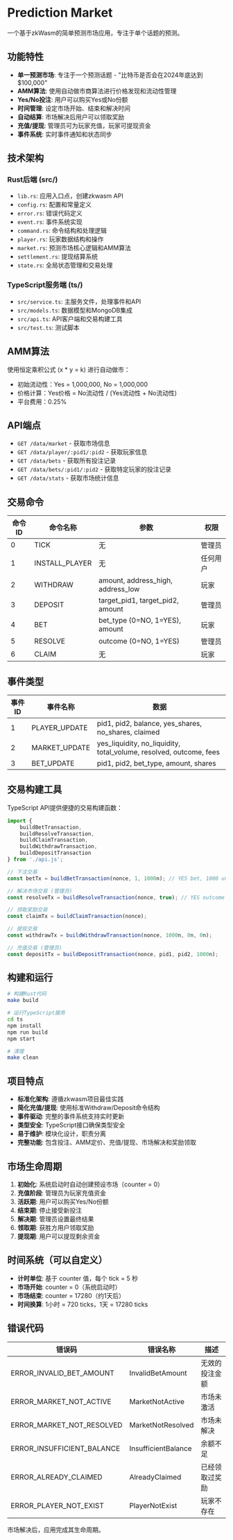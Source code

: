 # Prediction Market

一个基于zkWasm的简单预测市场应用，专注于单个话题的预测。

## 功能特性

- **单一预测市场**: 专注于一个预测话题 - "比特币是否会在2024年底达到$100,000"
- **AMM算法**: 使用自动做市商算法进行价格发现和流动性管理
- **Yes/No投注**: 用户可以购买Yes或No份额
- **时间管理**: 设定市场开始、结束和解决时间
- **自动结算**: 市场解决后用户可以领取奖励
- **充值/提现**: 管理员可为玩家充值，玩家可提现资金
- **事件系统**: 实时事件通知和状态同步

## 技术架构

### Rust后端 (src/)
- `lib.rs`: 应用入口点，创建zkwasm API
- `config.rs`: 配置和常量定义
- `error.rs`: 错误代码定义
- `event.rs`: 事件系统实现
- `command.rs`: 命令结构和处理逻辑
- `player.rs`: 玩家数据结构和操作
- `market.rs`: 预测市场核心逻辑和AMM算法
- `settlement.rs`: 提现结算系统
- `state.rs`: 全局状态管理和交易处理

### TypeScript服务端 (ts/)
- `src/service.ts`: 主服务文件，处理事件和API
- `src/models.ts`: 数据模型和MongoDB集成
- `src/api.ts`: API客户端和交易构建工具
- `src/test.ts`: 测试脚本

## AMM算法

使用恒定乘积公式 (x * y = k) 进行自动做市：
- 初始流动性：Yes = 1,000,000, No = 1,000,000
- 价格计算：Yes价格 = No流动性 / (Yes流动性 + No流动性)
- 平台费用：0.25%

## API端点

- `GET /data/market` - 获取市场信息
- `GET /data/player/:pid1/:pid2` - 获取玩家信息
- `GET /data/bets` - 获取所有投注记录
- `GET /data/bets/:pid1/:pid2` - 获取特定玩家的投注记录
- `GET /data/stats` - 获取市场统计信息

## 交易命令

| 命令ID | 命令名称 | 参数 | 权限 |
|--------|----------|------|------|
| 0 | TICK | 无 | 管理员 |
| 1 | INSTALL_PLAYER | 无 | 任何用户 |
| 2 | WITHDRAW | amount, address_high, address_low | 玩家 |
| 3 | DEPOSIT | target_pid1, target_pid2, amount | 管理员 |
| 4 | BET | bet_type (0=NO, 1=YES), amount | 玩家 |
| 5 | RESOLVE | outcome (0=NO, 1=YES) | 管理员 |
| 6 | CLAIM | 无 | 玩家 |

## 事件类型

| 事件ID | 事件名称 | 数据 |
|--------|----------|------|
| 1 | PLAYER_UPDATE | pid1, pid2, balance, yes_shares, no_shares, claimed |
| 2 | MARKET_UPDATE | yes_liquidity, no_liquidity, total_volume, resolved, outcome, fees |
| 3 | BET_UPDATE | pid1, pid2, bet_type, amount, shares |

## 交易构建工具

TypeScript API提供便捷的交易构建函数：

```typescript
import { 
    buildBetTransaction, 
    buildResolveTransaction, 
    buildClaimTransaction,
    buildWithdrawTransaction,
    buildDepositTransaction 
} from './api.js';

// 下注交易
const betTx = buildBetTransaction(nonce, 1, 1000n); // YES bet, 1000 units

// 解决市场交易 (管理员)
const resolveTx = buildResolveTransaction(nonce, true); // YES outcome

// 领取奖励交易
const claimTx = buildClaimTransaction(nonce);

// 提现交易
const withdrawTx = buildWithdrawTransaction(nonce, 1000n, 0n, 0n);

// 充值交易 (管理员)
const depositTx = buildDepositTransaction(nonce, pid1, pid2, 1000n);
```

## 构建和运行

```bash
# 构建Rust代码
make build

# 运行TypeScript服务
cd ts
npm install
npm run build
npm start

# 清理
make clean
```

## 项目特点

- **标准化架构**: 遵循zkwasm项目最佳实践
- **简化充值/提现**: 使用标准Withdraw/Deposit命令结构
- **事件驱动**: 完整的事件系统支持实时更新
- **类型安全**: TypeScript接口确保类型安全
- **易于维护**: 模块化设计，职责分离
- **完整功能**: 包含投注、AMM定价、充值/提现、市场解决和奖励领取

## 市场生命周期

1. **初始化**: 系统启动时自动创建预设市场（counter = 0）
2. **充值阶段**: 管理员为玩家充值资金
3. **活跃期**: 用户可以购买Yes/No份额
4. **结束期**: 停止接受新投注
5. **解决期**: 管理员设置最终结果
6. **领取期**: 获胜方用户领取奖励
7. **提现期**: 用户可以提现剩余资金

## 时间系统（可以自定义）

- **计时单位**: 基于 counter 值，每个 tick = 5 秒
- **市场开始**: counter = 0（系统启动时）
- **市场结束**: counter = 17280（约1天后）
- **时间换算**: 1小时 = 720 ticks，1天 = 17280 ticks

## 错误代码

| 错误码 | 错误名称 | 描述 |
|--------|----------|------|
| ERROR_INVALID_BET_AMOUNT | InvalidBetAmount | 无效的投注金额 |
| ERROR_MARKET_NOT_ACTIVE | MarketNotActive | 市场未激活 |
| ERROR_MARKET_NOT_RESOLVED | MarketNotResolved | 市场未解决 |
| ERROR_INSUFFICIENT_BALANCE | InsufficientBalance | 余额不足 |
| ERROR_ALREADY_CLAIMED | AlreadyClaimed | 已经领取过奖励 |
| ERROR_PLAYER_NOT_EXIST | PlayerNotExist | 玩家不存在 |

市场解决后，应用完成其生命周期。 